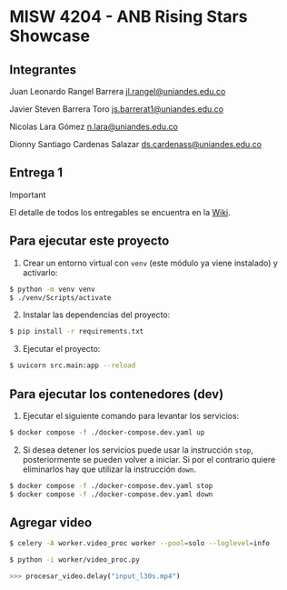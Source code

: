 # MISW 4204 - ANB Rising Stars Showcase

## Integrantes

Juan Leonardo Rangel Barrera
jl.rangel@uniandes.edu.co

Javier Steven Barrera Toro
js.barrerat1@uniandes.edu.co

Nicolas Lara Gómez
n.lara@uniandes.edu.co

Dionny Santiago Cardenas Salazar
ds.cardenass@uniandes.edu.co

## Entrega 1

>[!important]
> El detalle de todos los entregables se encuentra en la [Wiki](https://github.com/MISW4204-G14-20252/ANB-rising-stars-showcase/wiki).

## Para ejecutar este proyecto

1. Crear un entorno virtual con `venv` (este módulo ya viene instalado) y activarlo:

```bash
$ python -m venv venv
$ ./venv/Scripts/activate
``` 

2. Instalar las dependencias del proyecto:

```bash
$ pip install -r requirements.txt
```

3. Ejecutar el proyecto:

```bash
$ uvicorn src.main:app --reload
```

## Para ejecutar los contenedores (dev)

1. Ejecutar el siguiente comando para levantar los servicios:

```bash
$ docker compose -f ./docker-compose.dev.yaml up
```

2. Si desea detener los servicios puede usar la instrucción `stop`, posteriormente se pueden volver a iniciar. Si por el contrario quiere eliminarlos hay que utilizar la instrucción `down`.

```bash
$ docker compose -f ./docker-compose.dev.yaml stop
$ docker compose -f ./docker-compose.dev.yaml down
```

## Agregar video

```bash
$ celery -A worker.video_proc worker --pool=solo --loglevel=info
```

```bash
$ python -i worker/video_proc.py

>>> procesar_video.delay("input_l30s.mp4")

```

